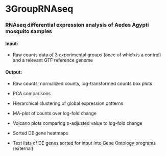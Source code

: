 # 3GroupRNAseq
### RNAseq differential expression analysis of Aedes Agypti mosquito samples 

#### Input: 
* Raw counts data of 3 experimental groups (once of which is a control) and a relevant GTF reference genome


#### Output:

* Raw counts, normalized counts, log-transformed counts box plots

* PCA comparisons

* Hierarchical clustering of global expression patterns

* MA-plot of counts over log-fold change

* Volcano plots comparing p-adjusted value to log-fold change

* Sorted DE gene heatmaps

* Text lists of DE genes sorted for input into Gene Ontology programs (external)
